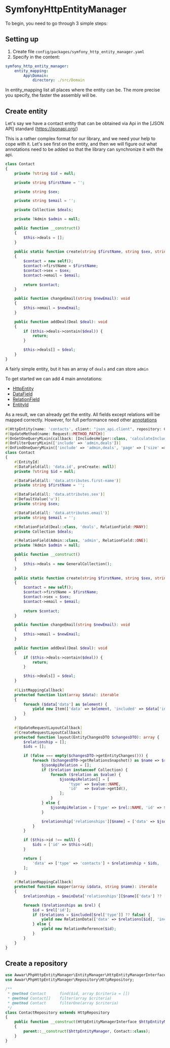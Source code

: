# SymfonyHttpEntityManager

To begin, you need to go through 3 simple steps:

## Setting up

1) Create file `config/packages/symfony_http_entity_manager.yaml`
2) Specify in the content:

```yaml
symfony_http_entity_manager:
    entity_mapping:
        App\Domain:
            directory: ./src/Domain
```

In entity_mapping list all places where the entity can be. The more precise you specify, the faster the assembly will
be.

## Create entity

Let's say we have a contact entity that can be obtained via Api in the [JSON API] standard (https://jsonapi.org/)

This is a rather complex format for our library, and we need your help to cope with it. Let's see first on the entity,
and then we will figure out what annotations need to be added so that the library can synchronize it with the api.

```php
class Contact
{
    private ?string $id = null;

    private string $firstName = '';

    private string $sex;

    private string $email = '';

    private Collection $deals;

    private ?Admin $admin = null;

    public function __construct()
    {
        $this->deals = [];
    }
    
    public static function create(string $firstName, string $sex, string $email): self
    {
        $contact = new self();
        $contact->firstName = $firstName;
        $contact->sex = $sex;
        $contact->email = $email;
        
        return $contact;
    }

    public function changeEmail(string $newEmail): void
    {
        $this->email = $newEmail;
    }

    public function addDeal(Deal $deal): void
    {
        if ($this->deals->contain($deal)) {
            return;
        }

        $this->deals[] = $deal;
    }
}
```

A fairly simple entity, but it has an array of `deals` and can store `admin`

To get started we can add 4 main annotations:

- [HttpEntity](ANNOTATIONS.md#httpentity)
- [DataField](ANNOTATIONS.md#datafield)
- [RelationField](ANNOTATIONS.md#relationfield)
- [EntityId](ANNOTATIONS.md#entityid)

As a result, we can already get the entity. All fields except relations will be mapped correctly. However, for full
performance need other [annotations](ANNOTATIONS.md)

```php
#[HttpEntity(name: 'contacts', client: "json_api.client", repository: ContactRepository::class, delete: 'delete-admin/{id}')]
#[UpdateMethod(name: Request::METHOD_PATCH)]
#[OnGetOneQueryMixin(callback: [IncludesHelper::class, 'calculateIncludes'], args: [self::class])]
#[OnFilterQueryMixin(['include' => 'admin,deals'])]
#[OnFindOneQueryMixin(['include' => 'admin,deals', 'page' => ['size' => 1]])]
class Contact
{
    #[EntityId]
    #[DataField(all: 'data.id', preCreate: null)]
    private ?string $id = null;

    #[DataField(all: 'data.attributes.first-name')]
    private string $firstName = '';

    #[DataField(all: 'data.attributes.sex')]
    #[DefaultValue('u')]
    private string $sex;

    #[DataField(all: 'data.attributes.email')]
    private string $email = '';

    #[RelationField(Deal::class, 'deals', RelationField::MANY)]
    private Collection $deals;

    #[RelationField(Admin::class, 'admin', RelationField::ONE)]
    private ?Admin $admin = null;

    public function __construct()
    {
        $this->deals = new GeneralCollection();
    }
    
    public static function create(string $firstName, string $sex, string $email): self
    {
        $contact = new self();
        $contact->firstName = $firstName;
        $contact->sex = $sex;
        $contact->email = $email;
        
        return $contact;
    }

    public function changeEmail(string $newEmail): void
    {
        $this->email = $newEmail;
    }

    public function addDeal(Deal $deal): void
    {
        if ($this->deals->contain($deal)) {
            return;
        }

        $this->deals[] = $deal;
    }
    
    #[ListMappingCallback]
    protected function list(array $data): iterable
    {
        foreach ($data['data'] as $element) {
            yield new Item(['data' => $element, 'included' => $data['included']], $data['links']['next']);
        }
    }
    
    #[UpdateRequestLayoutCallback]
    #[CreateRequestLayoutCallback]
    protected function layout(EntityChangesDTO $changesDTO): array {
        $relationship = [];
        $ids = [];

        if (false === empty($changesDTO->getEntityChanges())) {
            foreach ($changesDTO->getRelationsSnapshot() as $name => $relation) {
                $jsonApiRelation = [];
                if ($relation instanceof Collection) {
                    foreach ($relation as $value) {
                        $jsonApiRelation[] = [
                            'type' => $value::NAME,
                            'id'   => $value->getId(),
                        ];
                    }
                } else {
                    $jsonApiRelation = ['type' => $rel::NAME, 'id' => $rel->getId()];
                }

                $relationship['relationships'][$name] = ['data' => $jsonApiRelation];
            }
        }

        if ($this->id !== null) {
            $ids = ['id' => $this->id];
        }

        return [
            'data' => ['type' => 'contacts'] + $relationship + $ids,
        ];
    }
    
    #[RelationMappingCallback]
    protected function mapper(array &$data, string $name): iterable
    {
        $relationships = $mainData['relationships'][$name]['data'] ?? [];

        foreach ($relationships as $rel) {
            $id = $rel['id'];
            if ($relations = $included[$rel['type']] ?? false) {
                yield new RelationData(['data' => $relations[$id], 'included' => $data['included']]);
            } else {
                yield new RelationReference($id);
            }
        }
    }
}
```

## Create a repository

```php
use Awwar\PhpHttpEntityManager\EntityManager\HttpEntityManagerInterface;
use Awwar\PhpHttpEntityManager\Repository\HttpRepository;

/**
 * @method Contact      find($id, array $criteria = [])
 * @method Contact[]    filter(array $criteria)
 * @method Contact      filterOne(array $criteria)
 */
class ContactRepository extends HttpRepository
{
    public function __construct(HttpEntityManagerInterface $httpEntityManager)
    {
        parent::__construct($httpEntityManager, Contact::class);
    }
}
```
